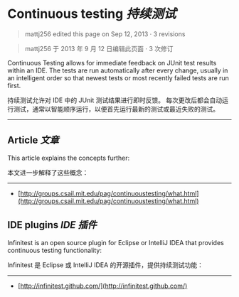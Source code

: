 # Continuous testing *持续测试*

> mattj256 edited this page on Sep 12, 2013 · 3 revisions 

> mattj256 于 2013 年 9 月 12 日编辑此页面 · 3 次修订

Continuous Testing allows for immediate feedback on JUnit test results within an IDE. 
The tests are run automatically after every change, usually in an intelligent order so that newest tests or most recently failed tests are run first.


持续测试允许对 IDE 中的 JUnit 测试结果进行即时反馈。
每次更改后都会自动运行测试，通常以智能顺序运行，以便首先运行最新的测试或最近失败的测试。

---

## Article *文章*

This article explains the concepts further:


本文进一步解释了这些概念：

---

* [http://groups.csail.mit.edu/pag/continuoustesting/what.html](http://groups.csail.mit.edu/pag/continuoustesting/what.html)

## IDE plugins *IDE 插件*

Infinitest is an open source plugin for Eclipse or IntelliJ IDEA that provides continuous testing functionality:


Infinitest 是 Eclipse 或 IntelliJ IDEA 的开源插件，提供持续测试功能：

---

* [http://infinitest.github.com/](http://infinitest.github.com/)
